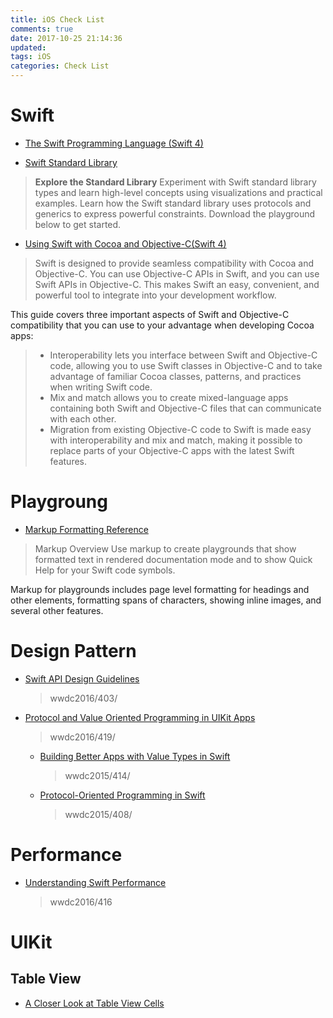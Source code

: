 ```yaml
---
title: iOS Check List
comments: true
date: 2017-10-25 21:14:36
updated:
tags: iOS
categories: Check List
---
```


# Swift
* [The Swift Programming Language (Swift 4)](https://developer.apple.com/library/content/documentation/Swift/Conceptual/Swift_Programming_Language/index.html#//apple_ref/doc/uid/TP40014097-CH3-ID0)

* [Swift Standard Library](https://developer.apple.com/documentation/swift)

> **Explore the Standard Library**
Experiment with Swift standard library types and learn high-level concepts using visualizations and practical examples. Learn how the Swift standard library uses protocols and generics to express powerful constraints. Download the playground below to get started.

* [Using Swift with Cocoa and Objective-C(Swift 4)](https://developer.apple.com/library/content/documentation/Swift/Conceptual/BuildingCocoaApps/index.html#//apple_ref/doc/uid/TP40014216-CH2-ID0)

> Swift is designed to provide seamless compatibility with Cocoa and Objective-C. You can use Objective-C APIs in Swift, and you can use Swift APIs in Objective-C. This makes Swift an easy, convenient, and powerful tool to integrate into your development workflow.
>
This guide covers three important aspects of Swift and Objective-C compatibility that you can use to your advantage when developing Cocoa apps:
>
> * Interoperability lets you interface between Swift and Objective-C code, allowing you to use Swift classes in Objective-C and to take advantage of familiar Cocoa classes, patterns, and practices when writing Swift code.
> * Mix and match allows you to create mixed-language apps containing both Swift and Objective-C files that can communicate with each other.
> * Migration from existing Objective-C code to Swift is made easy with interoperability and mix and match, making it possible to replace parts of your Objective-C apps with the latest Swift features.

# Playgroung
* [Markup Formatting Reference](https://developer.apple.com/library/content/documentation/Xcode/Reference/xcode_markup_formatting_ref/index.html#//apple_ref/doc/uid/TP40016497-CH2-SW1)

> Markup Overview
Use markup to create playgrounds that show formatted text in rendered documentation mode and to show Quick Help for your Swift code symbols.
>
Markup for playgrounds includes page level formatting for headings and other elements, formatting spans of characters, showing inline images, and several other features.

# Design Pattern
* [Swift API Design Guidelines](https://developer.apple.com/videos/play/wwdc2016/403/)

	> wwdc2016/403/
* [Protocol and Value Oriented Programming in UIKit Apps](https://developer.apple.com/videos/play/wwdc2016/419/)  

	> wwdc2016/419/
	* [Building Better Apps with Value Types in Swift](https://developer.apple.com/videos/play/wwdc2015/414/)
	
		> wwdc2015/414/
	* [Protocol-Oriented Programming in Swift](https://developer.apple.com/videos/play/wwdc2015/408/)
	
		> wwdc2015/408/

# Performance
* [Understanding Swift Performance](https://developer.apple.com/videos/play/wwdc2016/416/)

	> wwdc2016/416
	
# UIKit
## Table View
* [A Closer Look at Table View Cells](https://developer.apple.com/library/content/documentation/UserExperience/Conceptual/TableView_iPhone/TableViewCells/TableViewCells.html#//apple_ref/doc/uid/TP40007451-CH7-SW1)
